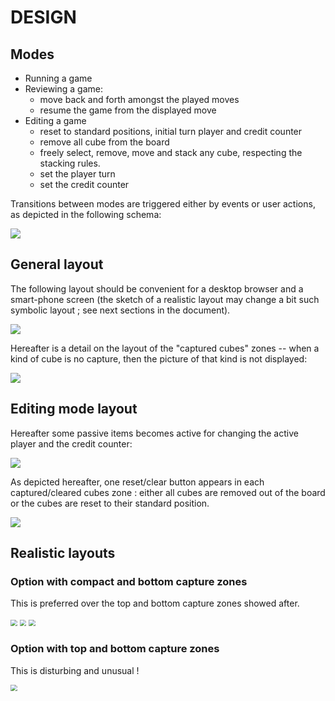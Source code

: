 # DESIGN

## Modes

- Running a game
- Reviewing a game:
  - move back and forth amongst the played moves
  - resume the game from the displayed move
- Editing a game
  - reset to standard positions, initial turn player and credit counter
  - remove all cube from the board
  - freely select, remove, move and stack any cube, respecting the stacking rules.
  - set the player turn
  - set the credit counter

Transitions between modes are triggered either by events or user actions, as depicted in the following schema:

![](./pictures/modes-and-transitions.png)

## General layout

The following layout should be convenient for a desktop browser and a smart-phone screen (the sketch of a realistic layout may change a bit such symbolic layout ; see next sections in the document).

![](./pictures/general-layout.png)

Hereafter is a detail on the layout of the "captured cubes" zones -- when a kind of cube is no capture, then the picture of that kind is not displayed:

![](./pictures/captured-cubes-layout.png)

## Editing mode layout

Hereafter some passive items becomes active for changing the active player and the credit counter:

![](./pictures/setting-mode-layout.png)

As depicted hereafter, one reset/clear button appears in each captured/cleared cubes zone : either all cubes are removed out of the board or the cubes are reset to their standard position.

![](./pictures/captured-cubes-layout-in-setting-mode.png)

## Realistic layouts

### Option with compact and bottom capture zones

This is preferred over the top and bottom capture zones showed after.

<img src="./pictures/realistic-layout-compact-bottom-capture-zones-running.png" style="zoom: 67%;" />

<img src="./pictures/realistic-layout-compact-bottom-capture-zones-reviewing.png" style="zoom:67%;" />

<img src="./pictures/realistic-layout-compact-bottom-capture-zones-editing.png" style="zoom:67%;" />

### Option with top and bottom capture zones

This is disturbing and unusual !

<img src="./pictures/realistic-layout-top-and-bottom-capture-zones.png" style="zoom:67%;" />